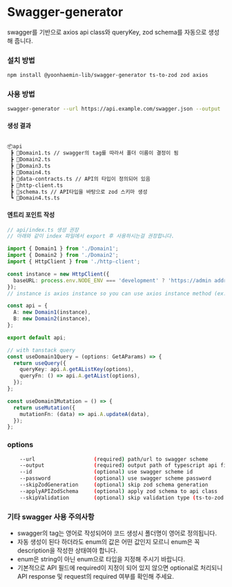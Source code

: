 # Swagger-generator

swagger를 기반으로 axios api class와 queryKey, zod schema를 자동으로 생성해 줍니다.

### 설치 방법

```bash
npm install @yoonhaemin-lib/swagger-generator ts-to-zod zod axios
```

### 사용 방법

```bash
swagger-generator --url https://api.example.com/swagger.json --output ./src/api
```

#### 생성 결과

```bash

📦api
 ┣ 📜Domain1.ts // swagger의 tag를 따라서 폴더 이름이 결정이 됨
 ┣ 📜Domain2.ts
 ┣ 📜Domain3.ts
 ┣ 📜Domain4.ts
 ┣ 📜data-contracts.ts // API의 타입이 정의되어 있음
 ┣ 📜http-client.ts
 ┣ 📜schema.ts // API타입을 바탕으로 zod 스키마 생성
 ┗ 📜Domain4.ts.ts

```

#### 엔트리 포인트 작성

```typescript
// api/index.ts 생성 권장
// 아래와 같이 index 파일에서 export 후 사용하시는걸 권장합니다.

import { Domain1 } from './Domain1';
import { Domain2 } from './Domain2';
import { HttpClient } from './http-client';

const instance = new HttpClient({
  baseURL: process.env.NODE_ENV === 'development' ? 'https://admin address' : 'https://prod address',
});
// instance is axios instance so you can use axios instance method (ex. interceptors)

const api = {
  A: new Domain1(instance),
  B: new Domain2(instance),
};

export default api;
```

```typescript
// with tanstack query
const useDomain1Query = (options: GetAParams) => {
  return useQuery({
    queryKey: api.A.getAListKey(options),
    queryFn: () => api.A.getAList(options),
  });
};

const useDomain1Mutation = () => {
  return useMutation({
    mutationFn: (data) => api.A.updateA(data),
  });
};
```

### options

```bash
    --url                   (required) path/url to swagger scheme
    --output                (required) output path of typescript api file
    --id                    (optional) use swagger scheme id
    --password              (optional) use swagger scheme password
    --skipZodGeneration     (optional) skip zod schema generation
    --applyAPIZodSchema     (optional) apply zod schema to api class
    --skipValidation        (optional) skip validation type (ts-to-zod library)
```

### 기타 swagger 사용 주의사항

- swagger의 tag는 영어로 작성되어야 코드 생성시 폴더명이 영어로 정의됩니다.
- 자동 생성이 된다 하더라도 enum의 값은 어떤 값인지 모르니 enum은 꼭 description을 작성한 상태여야 합니다.
- enum은 string이 아닌 enum으로 타입을 지정해 주시기 바랍니다.
- 기본적으로 API 필드에 required이 지정이 되어 있지 않으면 optional로 처리되니 API response 및 request의 required 여부를 확인해 주세요.
